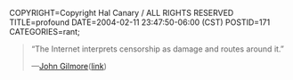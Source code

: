 COPYRIGHT=Copyright Hal Canary / ALL RIGHTS RESERVED
TITLE=profound
DATE=2004-02-11 23:47:50-06:00 (CST)
POSTID=171
CATEGORIES=rant;

> “The Internet interprets censorship as damage and routes around it.”
> 
> —[John Gilmore](http://www.toad.com/gnu/)([link](http://www.worldofends.com/))
